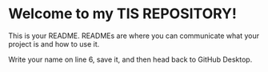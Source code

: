 # Welcome to my TIS REPOSITORY!

This is your README. READMEs are where you can communicate what your project is and how to use it.

Write your name on line 6, save it, and then head back to GitHub Desktop.
